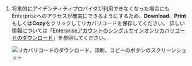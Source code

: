 1. 将来的にアイデンティティプロバイダが利用できなくなった場合にもEnterpriseへのアクセスが確実にできるようにするため、**Download**、**Print**もしくは**Copy**をクリックしてリカバリコードを保存してください。 詳しい情報については「[Enterpriseアカウントのシングルサインオンリカバリコードのダウンロード](/admin/identity-and-access-management/managing-recovery-codes-for-your-enterprise/downloading-your-enterprise-accounts-single-sign-on-recovery-codes)」を参照してください。

   ![リカバリコードのダウンロード、印刷、コピーのボタンのスクリーンショット](/assets/images/help/saml/saml_recovery_code_options.png)
